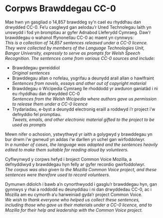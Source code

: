 # Corpws Brawddegau CC-0

Mae hwn yn gasgliad o 14,857 brawddeg sy’n cael eu rhyddhau dan drwydded CC-0. Fe’u casglwyd gan aelodau’r Uned Technolegau Iaith yn unswydd i fod yn bromptiau ar gyfer Adnabod Lleferydd Cymraeg. Daw’r brawddegau o wahanol ffynonellau CC-0 ac maent yn cynnwys:<br/>
*This is a collection of 14,857 sentences released under a CC-0 licence. They were collected by members of the Language Technologies Unit, Bangor University, expressly to serve as prompts for Welsh Speech Recognition. The sentences come from various CC-0 sources and include:*

* Brawddegau gwreiddiol <br/>
  *Original sentences*
* Brawddegau allan o nofelau, ysgrifau a deunydd arall allan o hawlfraint <br/>
  *Sentences from novels, essays and other out of copyright material*
* Brawddegau o Wicipedia Cymraeg lle rhoddodd yr awduron ganiatâd i ni eu rhyddhau dan drwydded CC-0 <br/> 
  *Sentences from the Welsh Wicipedia where authors gave us permission to release them under a CC-0 licence*
* Trydariadau, e-byst a deunydd electronig eraill a roddwyd i’r project i’w defnyddio fel promptiau. <br/>
  *Tweets, emails, and other electronic material gifted to the project to be used as prompts*

Mewn nifer o achosion, ystwythwyd yr iaith a golygwyd y brawddegau yn bur drwm i’w gwneud yn addas i’w darllen yn uchel gan wirfoddolwyr.<br/>
*In a number of cases, the language was adapted and the sentences heavily edited to make them suitable for reading aloud by volunteers.*

Cyflwynwyd y corpws hefyd i broject Common Voice Mozilla, a defnyddiwyd y brawddegau hyn felly ar gyfer recordio gwirfoddolwyr.<br/>
*The corpus was also given to the Mozilla Common Voice project, and these sentences were therefore used to record volunteers.*

Dymunwn ddiolch i bawb a’n cynorthwyodd i gasglu’r brawddegau hyn, gan gynnwys y rhai a roddodd eu deunyddiau i ni dan drwyddedau CC-0, ac i Mozilla am eu cymorth a’u harweiniad gyda’r project Common Voice.<br/>
*We wish to thank everyone who helped us collect these sentences, including those who gave us their materials under a CC-0 licence, and to Mozilla for their help and leadership with the Common Voice project.*
